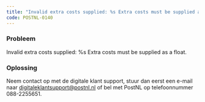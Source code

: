 ```yaml
---
title: "Invalid extra costs supplied: %s Extra costs must be supplied as a float."
code: POSTNL-0140
---
```


<div class="columnLayout single" data-layout="single">
<div class="cell normal" data-type="normal">
<div class="innerCell">
<p><h3>Probleem</h3></p><p>Invalid extra costs supplied: %s Extra costs must be supplied as a float.</p><p><h3>Oplossing</h3></p><p class="p1">Neem contact op met de digitale klant support, stuur dan eerst een e-mail naar <a href="mailto:digitaleklantsupport@postnl.nl" class="external-link" rel="nofollow">digitaleklantsupport@postnl.nl</a> of bel met PostNL op telefoonnummer 088-2255651.</p></div>
</div>
</div>